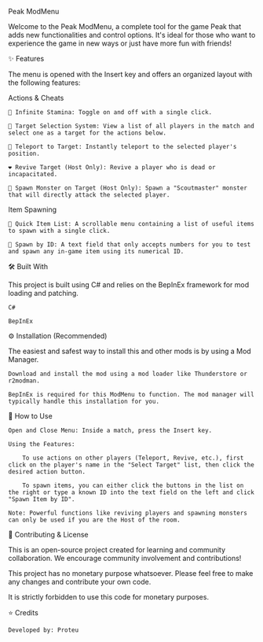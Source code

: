Peak ModMenu

Welcome to the Peak ModMenu, a complete tool for the game Peak that adds new functionalities and control options. It's ideal for those who want to experience the game in new ways or just have more fun with friends!

✨ Features

The menu is opened with the Insert key and offers an organized layout with the following features:

Actions & Cheats

    🏃 Infinite Stamina: Toggle on and off with a single click.

    🎯 Target Selection System: View a list of all players in the match and select one as a target for the actions below.

    🚀 Teleport to Target: Instantly teleport to the selected player's position.

    ❤️ Revive Target (Host Only): Revive a player who is dead or incapacitated.

    👹 Spawn Monster on Target (Host Only): Spawn a "Scoutmaster" monster that will directly attack the selected player.

Item Spawning

    🎒 Quick Item List: A scrollable menu containing a list of useful items to spawn with a single click.

    🔢 Spawn by ID: A text field that only accepts numbers for you to test and spawn any in-game item using its numerical ID.

🛠️ Built With

This project is built using C# and relies on the BepInEx framework for mod loading and patching.

    C#

    BepInEx

⚙️ Installation (Recommended)

The easiest and safest way to install this and other mods is by using a Mod Manager.

    Download and install the mod using a mod loader like Thunderstore or r2modman.

    BepInEx is required for this ModMenu to function. The mod manager will typically handle this installation for you.

📖 How to Use

    Open and Close Menu: Inside a match, press the Insert key.

    Using the Features:

        To use actions on other players (Teleport, Revive, etc.), first click on the player's name in the "Select Target" list, then click the desired action button.

        To spawn items, you can either click the buttons in the list on the right or type a known ID into the text field on the left and click "Spawn Item by ID".

    Note: Powerful functions like reviving players and spawning monsters can only be used if you are the Host of the room.

🤝 Contributing & License

This is an open-source project created for learning and community collaboration. We encourage community involvement and contributions!

This project has no monetary purpose whatsoever. Please feel free to make any changes and contribute your own code.

It is strictly forbidden to use this code for monetary purposes.

⭐ Credits

    Developed by: Proteu
